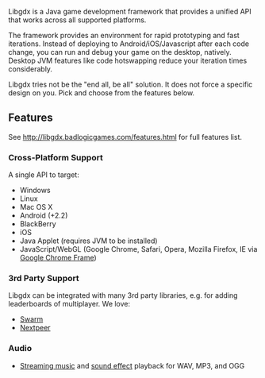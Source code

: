 Libgdx is a Java game development framework that provides a unified API that works across all supported platforms.

The framework provides an environment for rapid prototyping and fast iterations. Instead of deploying to Android/iOS/Javascript after each code change, you can run and debug your game on the desktop, natively. Desktop JVM features like code hotswapping reduce your iteration times considerably.

Libgdx tries not be the "end all, be all" solution. It does not force a specific design on you. Pick and choose from the features below.

## Features ##
See http://libgdx.badlogicgames.com/features.html for full features list.

### Cross-Platform Support
A single API to target:
* Windows
* Linux
* Mac OS X
* Android (+2.2)
* BlackBerry
* iOS
* Java Applet (requires JVM to be installed)
* JavaScript/WebGL (Google Chrome, Safari, Opera, Mozilla Firefox, IE via [Google Chrome Frame](https://developers.google.com/chrome/chrome-frame))

### 3rd Party Support
Libgdx can be integrated with many 3rd party libraries, e.g. for adding leaderboards of multiplayer. We love:
* [Swarm](http://swarmconnect.com/admin/docs/libgdx)
* [Nextpeer](https://developers.nextpeer.com/docs/view/libgdx)

### Audio
* [Streaming music](http://libgdx.badlogicgames.com/nightlies/docs/api/com/badlogic/gdx/audio/Music.html) and [sound effect](http://libgdx.badlogicgames.com/nightlies/docs/api/com/badlogic/gdx/audio/Sound.html) playback for WAV, MP3, and OGG